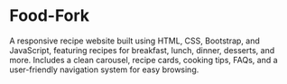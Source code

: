 # Food-Fork
A responsive recipe website built using HTML, CSS, Bootstrap, and JavaScript, featuring recipes for breakfast, lunch, dinner, desserts, and more. Includes a clean carousel, recipe cards, cooking tips, FAQs, and a user-friendly navigation system for easy browsing.
